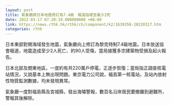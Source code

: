 ```yaml
---
layout: post
title: 氣象廳將日本地震修訂為7.4級　報道指增至最少2死
date: 2022-03-17 07:20:19.000000000 +08:00
link: https://news.rthk.hk/rthk/ch/component/k2/1639358-20220317.htm
categories: rthk
---
```


日本東部對開海域發生地震，氣象廳向上修訂為黎克特制7.4級地震。日本放送協會報道，地震造成至少2人死亡、約90人受傷，當局接獲多宗建築物受損及起火報告。

日本北部及關東地區，一度約有共220萬戶停電，正逐步恢復；當局指正調查核電站情況，又說基本上無出現問題。東京電力公司說，福島第一核電站，及站內放射性物質監測數據，均未發現異常。

氣象廳一度對福島縣及宮城縣，發出海嘯警報，數百名沿岸居民要撤離到避難所，警報其後解除。
